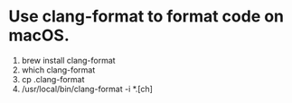 # Use clang-format to format code on macOS.
1. brew install clang-format
2. which clang-format
3. cp .clang-format
4. /usr/local/bin/clang-format -i *.[ch]
